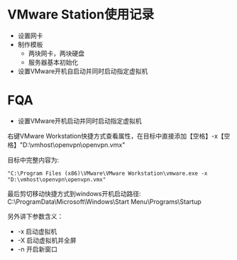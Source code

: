 # VMware Station使用记录
- 设置网卡
- 制作模板
  - 两块网卡，两块硬盘
  - 服务器基本初始化
- 设置VMware开机自启动并同时启动指定虚拟机


# FQA
- 设置VMware开机启动并同时启动指定虚拟机

右键VMware Workstation快捷方式查看属性，在目标中直接添加【空格】-x【空格】"D:\vmhost\openvpn\openvpn.vmx"

目标中完整内容为:
```
"C:\Program Files (x86)\VMware\VMware Workstation\vmware.exe -x "D:\vmhost\openvpn\openvpn.vmx"
```

最后剪切移动快捷方式到windows开机启动路径: C:\ProgramData\Microsoft\Windows\Start Menu\Programs\Startup

另外讲下参数含义：
- -x 启动虚拟机
- -X 启动虚拟机并全屏
- -n 开启新窗口
